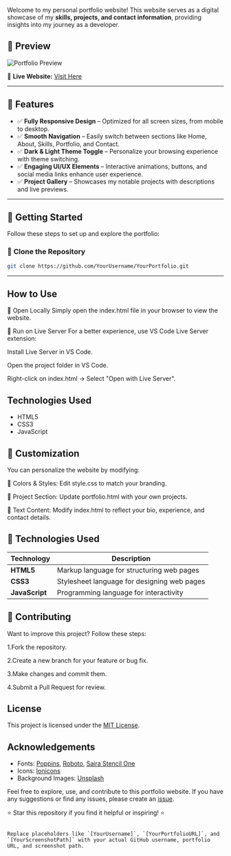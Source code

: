   

Welcome to my personal portfolio website! This website serves as a digital showcase of my **skills, projects, and contact information**, providing insights into my journey as a developer.  

## 🎨 **Preview**  

![Portfolio Preview](./path/to/your/screenshot.png)  

🔗 **Live Website:** [Visit Here](https://www.yourportfolio.com)  

---

## 🌟 **Features**  

- ✅ **Fully Responsive Design** – Optimized for all screen sizes, from mobile to desktop.  
- ✅ **Smooth Navigation** – Easily switch between sections like Home, About, Skills, Portfolio, and Contact.  
- ✅ **Dark & Light Theme Toggle** – Personalize your browsing experience with theme switching.  
- ✅ **Engaging UI/UX Elements** – Interactive animations, buttons, and social media links enhance user experience.  
- ✅ **Project Gallery** – Showcases my notable projects with descriptions and live previews.  

---

## 🚀 **Getting Started**  

Follow these steps to set up and explore the portfolio:  

### 🔹 **Clone the Repository**  
```bash
git clone https://github.com/YourUsername/YourPortfolio.git
```
---
## How to Use

🔹 Open Locally
Simply open the index.html file in your browser to view the website.

🔹 Run on Live Server
For a better experience, use VS Code Live Server extension:

Install Live Server in VS Code.

Open the project folder in VS Code.

Right-click on index.html → Select "Open with Live Server".

## Technologies Used

- HTML5
- CSS3
- JavaScript

## 🎨 Customization
You can personalize the website by modifying:

📌 Colors & Styles: Edit style.css to match your branding.

📌 Project Section: Update portfolio.html with your own projects.

📌 Text Content: Modify index.html to reflect your bio, experience, and contact details.

## 🚀 Technologies Used  

| Technology  | Description |
|------------|------------|
| **HTML5**  | Markup language for structuring web pages |
| **CSS3**   | Stylesheet language for designing web pages |
| **JavaScript** | Programming language for interactivity |

## 🤝 Contributing
Want to improve this project? Follow these steps:

1.Fork the repository.

2.Create a new branch for your feature or bug fix.

3.Make changes and commit them.

4.Submit a Pull Request for review.

## License

This project is licensed under the [MIT License](LICENSE).

## Acknowledgements

- Fonts: [Poppins](https://fonts.google.com/specimen/Poppins), [Roboto](https://fonts.google.com/specimen/Roboto), [Saira Stencil One](https://fonts.google.com/specimen/Saira+Stencil+One)
- Icons: [Ionicons](https://ionicons.com/)
- Background Images: [Unsplash](https://unsplash.com/)

Feel free to explore, use, and contribute to this portfolio website. If you have any suggestions or find any issues, please create an [issue](https://github.com/YourUsername/YourPortfolio/issues).

⭐ Star this repository if you find it helpful or inspiring! ⭐
```

Replace placeholders like `[YourUsername]`, `[YourPortfolioURL]`, and `[YourScreenshotPath]` with your actual GitHub username, portfolio URL, and screenshot path.
